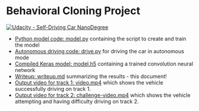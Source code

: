 # Behavioral Cloning Project

[![Udacity - Self-Driving Car NanoDegree](https://s3.amazonaws.com/udacity-sdc/github/shield-carnd.svg)](http://www.udacity.com/drive)

* [Python model code: model.py](https://github.com/stephenvfg/behavioral-cloning/blob/master/model.py) containing the script to create and train the model
* [Autonomous driving code: drive.py](https://github.com/stephenvfg/behavioral-cloning/blob/master/drive.py) for driving the car in autonomous mode
* [Compiled Keras model: model.h5](https://github.com/stephenvfg/behavioral-cloning/blob/master/model.h5) containing a trained convolution neural network 
* [Writeup: writeup.md](https://github.com/stephenvfg/behavioral-cloning/blob/master/writeup.md) summarizing the results - this document!
* [Output video for track 1: video.mp4](https://github.com/stephenvfg/behavioral-cloning/blob/master/video.mp4) which shows the vehicle successfully driving on track 1.
* [Output video for track 2: challenge-video.mp4](https://github.com/stephenvfg/behavioral-cloning/blob/master/challenge-video.mp4) which shows the vehicle attempting and having difficulty driving on track 2.
